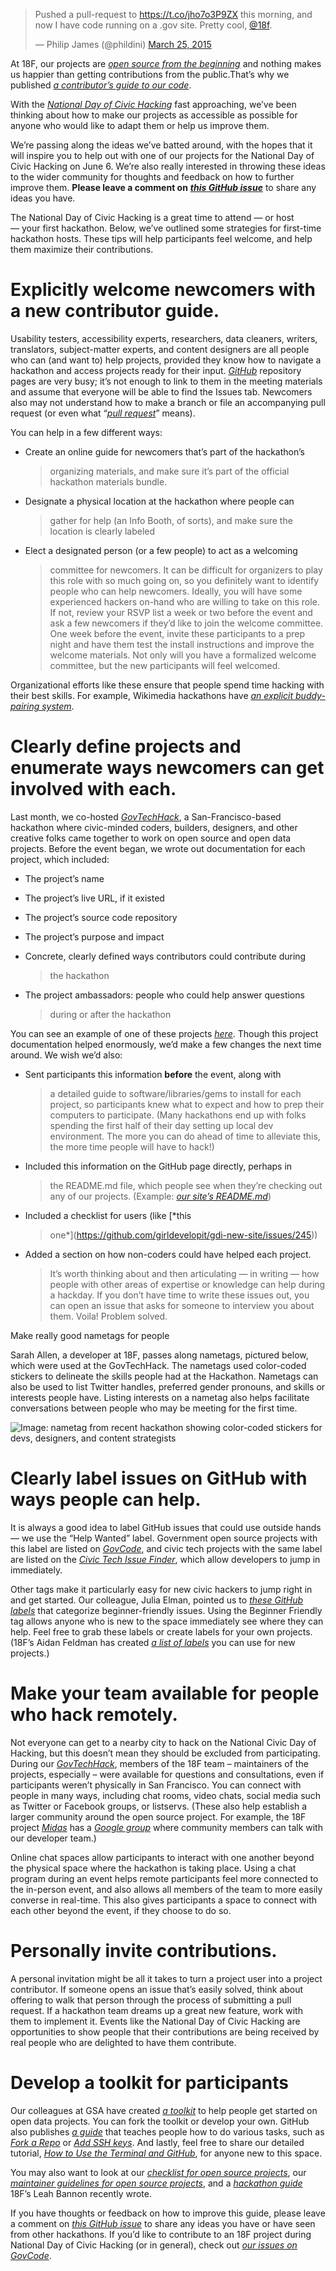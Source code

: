




<blockquote class="twitter-tweet" lang="en"><p>Pushed a pull-request to <a href="https://t.co/jho7o3P9ZX">https://t.co/jho7o3P9ZX</a> this morning, and now I have code running on a .gov site. Pretty cool, <a href="https://twitter.com/18F">@18f</a>.</p>&mdash; Philip James (@phildini) <a href="https://twitter.com/phildini/status/580879418337316864">March 25, 2015</a></blockquote>
<script async src="//platform.twitter.com/widgets.js" charset="utf-8"></script>


At 18F, our projects are [*open source from the
beginning*](https://18f.gsa.gov/2014/07/29/18f-an-open-source-team/) and
nothing makes us happier than getting contributions from the
public.That’s why we published [*a contributor’s guide to our
code*](https://18f.gsa.gov/2014/08/12/the-contributors-guide-to-18f-code-for-the-common/).

With the [*National Day of Civic Hacking*](http://hackforchange.org/)
fast approaching, we’ve been thinking about how to make our projects as
accessible as possible for anyone who would like to adapt them or help
us improve them.

We’re passing along the ideas we’ve batted around, with the hopes that
it will inspire you to help out with one of our projects for the
National Day of Civic Hacking on June 6. We’re also really interested in
throwing these ideas to the wider community for thoughts and feedback on
how to further improve them. **Please leave a comment on** [***this
GitHub issue***](https://github.com/18F/18f.gsa.gov/issues/668) to share
any ideas you have.

The National Day of Civic Hacking is a great time to attend — or host
— your first hackathon. Below, we’ve outlined some strategies for
first-time hackathon hosts. These tips will help participants feel
welcome, and help them maximize their contributions.

Explicitly welcome newcomers with a new contributor guide.
==========================================================

Usability testers, accessibility experts, researchers, data cleaners,
writers, translators, subject-matter experts, and content designers are
all people who can (and want to) help projects, provided they know how
to navigate a hackathon and access projects ready for their input.
[*GitHub*](https://18f.gsa.gov/2015/03/03/how-to-use-github-and-the-terminal-a-guide/)
repository pages are very busy; it’s not enough to link to them in the
meeting materials and assume that everyone will be able to find the
Issues tab. Newcomers also may not understand how to make a branch or
file an accompanying pull request (or even what “[*pull
request*](https://18f.gsa.gov/2015/03/03/how-to-use-github-and-the-terminal-a-guide/#learn-how-to-make-a-pull-request)”
means).

You can help in a few different ways:

-   Create an online guide for newcomers that’s part of the hackathon’s
    > organizing materials, and make sure it’s part of the official
    > hackathon materials bundle.

-   Designate a physical location at the hackathon where people can
    > gather for help (an Info Booth, of sorts), and make sure the
    > location is clearly labeled

-   Elect a designated person (or a few people) to act as a welcoming
    > committee for newcomers. It can be difficult for organizers to
    > play this role with so much going on, so you definitely want to
    > identify people who can help newcomers. Ideally, you will have
    > some experienced hackers on-hand who are willing to take on this
    > role. If not, review your RSVP list a week or two before the event
    > and ask a few newcomers if they’d like to join the welcome
    > committee. One week before the event, invite these participants to
    > a prep night and have them test the install instructions and
    > improve the welcome materials. Not only will you have a formalized
    > welcome committee, but the new participants will feel welcomed.

Organizational efforts like these ensure that people spend time hacking
with their best skills. For example, Wikimedia hackathons have [*an
explicit buddy-pairing
system*](http://www.mediawiki.org/wiki/Hackathons#Pairing_buddies).

Clearly define projects and enumerate ways newcomers can get involved with each.
================================================================================

Last month, we co-hosted
[*GovTechHack*](https://storify.com/ultrasaurus/govtechhack-sf-march-27-28),
a San-Francisco-based hackathon where civic-minded coders, builders,
designers, and other creative folks came together to work on open source
and open data projects. Before the event began, we wrote out
documentation for each project, which included:

-   The project’s name

-   The project’s live URL, if it existed

-   The project’s source code repository

-   The project’s purpose and impact

-   Concrete, clearly defined ways contributors could contribute during
    > the hackathon

-   The project ambassadors: people who could help answer questions
    > during or after the hackathon

You can see an example of one of these projects
[*here*](https://github.com/18F/18f.gsa.gov/wiki/GovCode). Though this
project documentation helped enormously, we’d make a few changes the
next time around. We wish we’d also:

-   Sent participants this information **before** the event, along with
    > a detailed guide to software/libraries/gems to install for each
    > project, so participants knew what to expect and how to prep their
    > computers to participate. (Many hackathons end up with folks
    > spending the first half of their day setting up local dev
    > environment. The more you can do ahead of time to alleviate this,
    > the more time people will have to hack!)

-   Included this information on the GitHub page directly, perhaps in
    > the README.md file, which people see when they’re checking out any
    > of our projects. (Example: [*our site’s
    > README.md*](https://github.com/18F/18f.gsa.gov/blob/staging/README.md))

-   Included a checklist for users (like [*this
    > one*](https://github.com/girldevelopit/gdi-new-site/issues/245))

-   Added a section on how non-coders could have helped each project.
    > It’s worth thinking about and then articulating — in writing — how
    > people with other areas of expertise or knowledge can help during
    > a hackday. If you don’t have time to write these issues out, you
    > can open an issue that asks for someone to interview you about
    > them. Voila! Problem solved.

Make really good nametags for people

Sarah Allen, a developer at 18F, passes along nametags, pictured below,
which were used at the GovTechHack. The nametags used color-coded
stickers to delineate the skills people had at the Hackathon. Nametags
can also be used to list Twitter handles, preferred gender pronouns, and
skills or interests people have. Listing interests on a nametag also
helps facilitate conversations between people who may be meeting for the
first time.

![Image: nametag from recent hackathon showing color-coded stickers for devs, designers, and content strategists](/assets/blog/new-to-hackathon/nametag.jpg)

Clearly label issues on GitHub with ways people can help.
=========================================================

It is always a good idea to label GitHub issues that could use outside
hands — we use the “Help Wanted” label. Government open source projects
with this label are listed on [*GovCode*](https://www.govcode.org/), and
civic tech projects with the same label are listed on the [*Civic Tech
Issue Finder*](http://www.codeforamerica.org/geeks/civicissues), which
allow developers to jump in immediately.

Other tags make it particularly easy for new civic hackers to jump right
in and get started. Our colleague, Julia Elman, pointed us to [*these
GitHub labels*](https://github.com/girldevelopit/gdi-new-site/labels)
that categorize beginner-friendly issues. Using the Beginner Friendly
tag allows anyone who is new to the space immediately see where they can
help. Feel free to grab these labels or create labels for your own
projects. (18F’s Aidan Feldman has created [*a list of
labels*](https://github.com/osscommunity/starters/issues/5) you can use
for new projects.)

Make your team available for people who hack remotely.
======================================================

Not everyone can get to a nearby city to hack on the National Civic Day
of Hacking, but this doesn’t mean they should be excluded from
participating. During our
[*GovTechHack*](https://storify.com/ultrasaurus/govtechhack-sf-march-27-28),
members of the 18F team – maintainers of the projects, especially – were
available for questions and consultations, even if participants weren’t
physically in San Francisco. You can connect with people in many ways,
including chat rooms, video chats, social media such as Twitter or
Facebook groups, or listservs. (These also help establish a larger
community around the open source project. For example, the 18F project
[*Midas*](https://18f.gsa.gov/dashboard/project/midas/) has a [*Google
group*](https://groups.google.com/forum/#!forum/midascrowd) where
community members can talk with our developer team.)

Online chat spaces allow participants to interact with one another
beyond the physical space where the hackathon is taking place. Using a
chat program during an event helps remote participants feel more
connected to the in-person event, and also allows all members of the
team to more easily converse in real-time. This also gives participants
a space to connect with each other beyond the event, if they choose to
do so.

Personally invite contributions.
================================

A personal invitation might be all it takes to turn a project user into
a project contributor. If someone opens an issue that’s easily solved,
think about offering to walk that person through the process of
submitting a pull request. If a hackathon team dreams up a great new
feature, work with them to implement it. Events like the National Day of
Civic Hacking are opportunities to show people that their contributions
are being received by real people who are delighted to have them
contribute.

Develop a toolkit for participants
==================================

Our colleagues at GSA have created [*a
toolkit*](http://gsa.github.io/Open-Data-Collaboration-Sandbox/github_tips_and_tricks/)
to help people get started on open data projects. You can fork the
toolkit or develop your own. GitHub also publishes [*a
guide*](https://help.github.com/categories/bootcamp/) that teaches
people how to do various tasks, such as [*Fork a
Repo*](https://help.github.com/articles/fork-a-repo/) or [*Add SSH
keys*](https://help.github.com/articles/generating-ssh-keys/). And
lastly, feel free to share our detailed tutorial, [*How to Use the
Terminal and
GitHub*](https://18f.gsa.gov/2015/03/03/how-to-use-github-and-the-terminal-a-guide/),
for anyone new to this space.

You may also want to look at our [*checklist for open source
projects*](https://github.com/18F/open-source-policy/issues/35), our
[*maintainer guidelines for open source
projects*](https://18f.github.io/open-source-program/pages/maintainer_guidelines/),
and a [*hackathon guide*](http://18f.github.io/hackathontrainingday/)
18F’s Leah Bannon recently wrote.

If you have thoughts or feedback on how to improve this guide, please
leave a comment on [*this GitHub
issue*](https://github.com/18F/18f.gsa.gov/issues/668) to share any
ideas you have or have seen from other hackathons. If you’d like to
contribute to an 18F project during National Day of Civic Hacking (or in
general), check out [*our issues on
GovCode*](https://www.govcode.org/issues).

